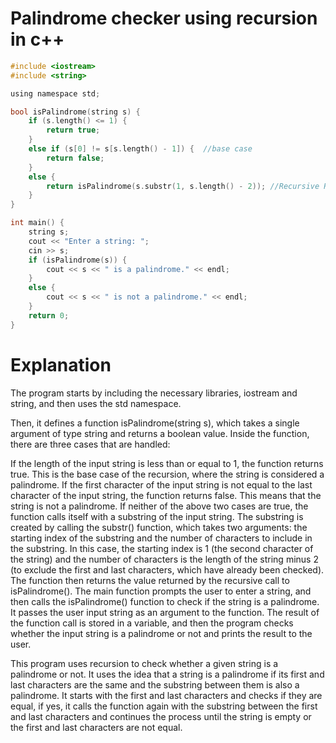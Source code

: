 # Palindrome checker using recursion in c++
```c
#include <iostream>
#include <string>

using namespace std;

bool isPalindrome(string s) {
    if (s.length() <= 1) {
        return true;
    }
    else if (s[0] != s[s.length() - 1]) {  //base case
        return false;
    }
    else {
        return isPalindrome(s.substr(1, s.length() - 2)); //Recursive Relation
    }
}

int main() {
    string s;
    cout << "Enter a string: ";
    cin >> s;
    if (isPalindrome(s)) {
        cout << s << " is a palindrome." << endl;
    }
    else {
        cout << s << " is not a palindrome." << endl;
    }
    return 0;
}

```
# Explanation
The program starts by including the necessary libraries, iostream and string, and then uses the std namespace.

Then, it defines a function isPalindrome(string s), which takes a single argument of type string and returns a boolean value. Inside the function, there are three cases that are handled:

If the length of the input string is less than or equal to 1, the function returns true. This is the base case of the recursion, where the string is considered a palindrome.
If the first character of the input string is not equal to the last character of the input string, the function returns false. This means that the string is not a palindrome.
If neither of the above two cases are true, the function calls itself with a substring of the input string. The substring is created by calling the substr() function, which takes two arguments: the starting index of the substring and the number of characters to include in the substring. In this case, the starting index is 1 (the second character of the string) and the number of characters is the length of the string minus 2 (to exclude the first and last characters, which have already been checked). The function then returns the value returned by the recursive call to isPalindrome().
The main function prompts the user to enter a string, and then calls the isPalindrome() function to check if the string is a palindrome. It passes the user input string as an argument to the function. The result of the function call is stored in a variable, and then the program checks whether the input string is a palindrome or not and prints the result to the user.

This program uses recursion to check whether a given string is a palindrome or not. It uses the idea that a string is a palindrome if its first and last characters are the same and the substring between them is also a palindrome. It starts with the first and last characters and checks if they are equal, if yes, it calls the function again with the substring between the first and last characters and continues the process until the string is empty or the first and last characters are not equal.